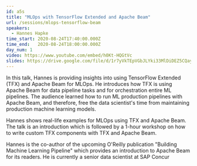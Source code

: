 ```yaml
---
id: a5s
title: "MLOps with TensorFlow Extended and Apache Beam"
url: /sessions/mlops-tensorflow-beam
speakers:
  - Hannes Hapke
time_start: 2020-08-24T17:40:00.000Z
time_end:   2020-08-24T18:00:00.000Z
day_num: 1
video: https://www.youtube.com/embed/h0Kt-HQGtVc
slides: https://drive.google.com/file/d/1r7yVkTEpVGbJLYki33MlDiDEZ5CQaySV/view?usp=sharing
---
```


In this talk, Hannes is providing insights into using TensorFlow Extended (TFX) and Apache Beam for MLOps. He introduces how TFX is using Apache Beam for data pipeline tasks and for orchestration entire ML pipelines. The audience learned how to run ML production pipelines with Apache Beam, and therefore, free the data scientist's time from maintaining production machine learning models.

Hannes shows real-life examples for MLOps using TFX and Apache Beam. The talk is an introduction which is followed by a 1-hour workshop on how to write custom TFX components with TFX and Apache Beam.

Hannes is the co-author of the upcoming O'Reilly publication "Building Machine Learning Pipeline" which provides an introduction to Apache Beam for its readers. He is currently a senior data scientist at SAP Concur